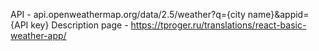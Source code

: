API - api.openweathermap.org/data/2.5/weather?q={city name}&appid={API key}
Description page - https://tproger.ru/translations/react-basic-weather-app/ 